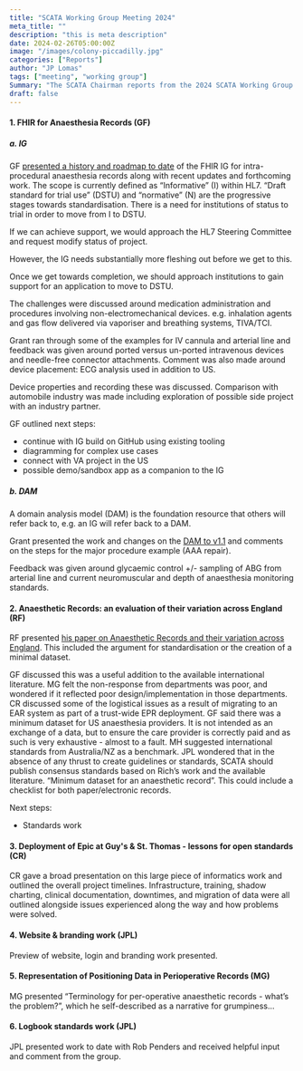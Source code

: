 ```yaml
---
title: "SCATA Working Group Meeting 2024"
meta_title: ""
description: "this is meta description"
date: 2024-02-26T05:00:00Z
image: "/images/colony-piccadilly.jpg"
categories: ["Reports"]
author: "JP Lomas"
tags: ["meeting", "working group"]
Summary: "The SCATA Chairman reports from the 2024 SCATA Working Group Meeting held in Manchester."
draft: false
---
```


#### 1. FHIR for Anaesthesia Records (GF)
##### a. IG

GF [presented a history and roadmap to date](https://docs.google.com/presentation/d/1eHU4LPKZwgKBFImnqTpOgcmTAsk69wNd2bpNwBtuEsA/view)
of the FHIR IG for intra-procedural anaesthesia records along with recent updates and forthcoming work.
The scope is currently defined as “Informative” (I) within HL7. “Draft standard for trial use” (DSTU) and “normative” (N) are the progressive
stages towards standardisation. There is a need for institutions of status to trial in order to move from I to DSTU.

If we can achieve support, we would approach the HL7 Steering Committee and request modify status of project.

However, the IG needs substantially more fleshing out before we get to this.

Once we get towards completion, we should approach institutions to gain support for an application to move to DSTU.

The challenges were discussed around medication administration and procedures involving non-electromechanical devices. e.g. inhalation
agents and gas flow delivered via vaporiser and breathing systems, TIVA/TCI.

Grant ran through some of the examples for IV cannula and arterial line and feedback was given around ported versus un-ported intravenous
devices and needle-free connector attachments. Comment was also made around device placement: ECG analysis used in addition to US.

Device properties and recording these was discussed.  Comparison with automobile industry was made including exploration of possible side project
with an industry partner.

GF outlined next steps:

- continue with IG build on GitHub using existing tooling
- diagramming for complex use cases
- connect with VA project in the US
- possible demo/sandbox app as a companion to the IG

##### b. DAM

A domain analysis model (DAM) is the foundation resource that others will refer back to, e.g. an IG will refer back to a DAM.

Grant presented the work and changes on the [DAM to v1.1](https://docs.google.com/document/d/1lN0GQM1ZyRJ9DRjdn8kx9_C3oylFzRlb9Hd8blNd6dU/view)
and comments on the steps for the major procedure example (AAA repair).

Feedback was given around glycaemic control +/- sampling of ABG from arterial line and current
neuromuscular and depth of anaesthesia monitoring standards.  

#### 2. Anaesthetic Records: an evaluation of their variation across England (RF)

RF presented [his paper on Anaesthetic Records and their variation across England](https://associationofanaesthetists-publications.onlinelibrary.wiley.com/doi/10.1002/anr3.12287).  This included the argument for standardisation or the creation of a minimal dataset.

GF discussed this was a useful addition to the available international literature.
MG felt the non-response from departments was poor, and wondered if it reflected poor design/implementation in those departments.
CR discussed some of the logistical issues as a result of migrating to an EAR system as part of a trust-wide EPR deployment.
GF said there was a minimum dataset for US anaesthesia providers.  It is not intended as an exchange of a data, but to ensure the care provider is correctly paid and as such is very exhaustive - almost to a fault.
MH suggested international standards from Australia/NZ as a benchmark.
JPL wondered that in the absence of any thrust to create guidelines or standards, SCATA should publish consensus standards based on Rich’s work and the available literature. “Minimum dataset for an anaesthetic record”. This could include a checklist for both paper/electronic records.

Next steps:

- Standards work

#### 3. Deployment of Epic at Guy's & St. Thomas - lessons for open standards (CR)

CR gave a broad presentation on this large piece of informatics work and outlined
the overall project timelines. Infrastructure, training, shadow charting, clinical documentation,
downtimes, and migration of data were all outlined alongside issues experienced along the way and how
problems were solved.

#### 4. Website & branding work (JPL)

Preview of website, login and branding work presented.

#### 5. Representation of Positioning Data in Perioperative Records (MG)

MG presented “Terminology for per-operative anaesthetic records - what’s the problem?”, which he self-described as a narrative for grumpiness...

#### 6. Logbook standards work (JPL)

JPL presented work to date with Rob Penders and received helpful input and comment from the group.
